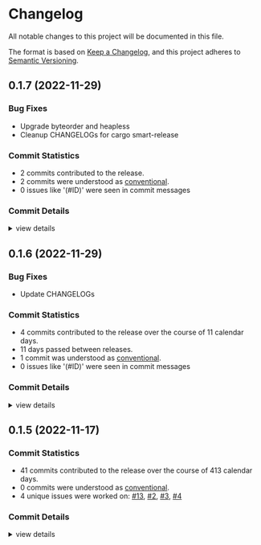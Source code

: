 # Changelog

All notable changes to this project will be documented in this file.

The format is based on [Keep a Changelog](https://keepachangelog.com/en/1.0.0/),
and this project adheres to [Semantic Versioning](https://semver.org/spec/v2.0.0.html).

## 0.1.7 (2022-11-29)

### Bug Fixes

 - <csr-id-2265b9977161272386034d1550b73a7ec32334d2/> Upgrade byteorder and heapless
 - <csr-id-ed512c548d08b009fe34d4c638521a2accb2ce12/> Cleanup CHANGELOGs for cargo smart-release

### Commit Statistics

<csr-read-only-do-not-edit/>

 - 2 commits contributed to the release.
 - 2 commits were understood as [conventional](https://www.conventionalcommits.org).
 - 0 issues like '(#ID)' were seen in commit messages

### Commit Details

<csr-read-only-do-not-edit/>

<details><summary>view details</summary>

 * **Uncategorized**
    - Cleanup CHANGELOGs for cargo smart-release ([`ed512c5`](https://github.com/kiibohd/kiibohd-core/commit/ed512c548d08b009fe34d4c638521a2accb2ce12))
    - Upgrade byteorder and heapless ([`2265b99`](https://github.com/kiibohd/kiibohd-core/commit/2265b9977161272386034d1550b73a7ec32334d2))
</details>

## 0.1.6 (2022-11-29)

### Bug Fixes

 - <csr-id-5da78a4f2c7c359ceea2367a223beea5996a66d1/> Update CHANGELOGs

### Commit Statistics

<csr-read-only-do-not-edit/>

 - 4 commits contributed to the release over the course of 11 calendar days.
 - 11 days passed between releases.
 - 1 commit was understood as [conventional](https://www.conventionalcommits.org).
 - 0 issues like '(#ID)' were seen in commit messages

### Commit Details

<csr-read-only-do-not-edit/>

<details><summary>view details</summary>

 * **Uncategorized**
    - Release kll-macros v0.1.2, kll-core v0.1.6, kiibohd-hid-io v0.1.3 ([`cf9ad2e`](https://github.com/kiibohd/kiibohd-core/commit/cf9ad2ec744f0452856a1c778031665fe38c0e45))
    - Update CHANGELOGs ([`5da78a4`](https://github.com/kiibohd/kiibohd-core/commit/5da78a4f2c7c359ceea2367a223beea5996a66d1))
    - Update GitHub Actions (deny, pants, udeps) ([`b6ec165`](https://github.com/kiibohd/kiibohd-core/commit/b6ec165d19153d8acaffb8ff4ae8504fcfe7e40c))
    - Fix clippy warning ([`45583cb`](https://github.com/kiibohd/kiibohd-core/commit/45583cb9e5ed185df8b257984aa5a1b996d49160))
</details>

## 0.1.5 (2022-11-17)

### Commit Statistics

<csr-read-only-do-not-edit/>

 - 41 commits contributed to the release over the course of 413 calendar days.
 - 0 commits were understood as [conventional](https://www.conventionalcommits.org).
 - 4 unique issues were worked on: [#13](https://github.com/kiibohd/kiibohd-core/issues/13), [#2](https://github.com/kiibohd/kiibohd-core/issues/2), [#3](https://github.com/kiibohd/kiibohd-core/issues/3), [#4](https://github.com/kiibohd/kiibohd-core/issues/4)

### Commit Details

<csr-read-only-do-not-edit/>

<details><summary>view details</summary>

 * **[#13](https://github.com/kiibohd/kiibohd-core/issues/13)**
    - Add keywords and categories to all the Cargo.toml (and fix a few typos) ([`4553cb4`](https://github.com/kiibohd/kiibohd-core/commit/4553cb456ab7df2e2874f03e385166e062787375))
 * **[#2](https://github.com/kiibohd/kiibohd-core/issues/2)**
    - Initial commit of macros. ([`cd3c6e0`](https://github.com/kiibohd/kiibohd-core/commit/cd3c6e0a228d5d6c77bc57307de427d8a4103226))
 * **[#3](https://github.com/kiibohd/kiibohd-core/issues/3)**
    - Added a few event conversions and carried out some refactoring ([`51aa09f`](https://github.com/kiibohd/kiibohd-core/commit/51aa09f0c59135d82bbc813103b11f3b5dfb0234))
 * **[#4](https://github.com/kiibohd/kiibohd-core/issues/4)**
    - Conversions for animations and led ([`2b09501`](https://github.com/kiibohd/kiibohd-core/commit/2b095013128063d9920c65fb8c74d43ceebae5cb))
 * **Uncategorized**
    - Release is31fl3743b v0.1.2, kll-hid v0.1.2, kll-macros v0.1.1, kll-core v0.1.5, kiibohd-hall-effect v0.1.2, kiibohd-keyscanning v0.1.2, kiibohd-hall-effect-keyscanning v0.1.2, kiibohd-hid-io v0.1.2, kiibohd-usb v0.1.3 ([`5a574aa`](https://github.com/kiibohd/kiibohd-core/commit/5a574aa1da0321613614c4d7f6f285fe149af409))
    - Fix changelogs ([`33ef4a3`](https://github.com/kiibohd/kiibohd-core/commit/33ef4a3f4fded7a8dd1f00510291f4075711186f))
    - Initial CHANGELOG.md ([`04edeeb`](https://github.com/kiibohd/kiibohd-core/commit/04edeebcb78d924d4b139b56c0b513633f7f95cc))
    - arbitrary_enum_discriminant now stable in nightly ([`44abac3`](https://github.com/kiibohd/kiibohd-core/commit/44abac3e850be183bfa63a9b28363713ca99d1d5))
    - Update is31fl3743b and fix clippy warnings ([`f125eed`](https://github.com/kiibohd/kiibohd-core/commit/f125eed08a1b2d390b7b8d2fa563aeb2d5759b7e))
    - Add better debbuing for i331fl3743b crate ([`6416b1c`](https://github.com/kiibohd/kiibohd-core/commit/6416b1cf07440184ba088a077f59a7414a7fb8eb))
    - Stabilized compiler feature ([`8cd3098`](https://github.com/kiibohd/kiibohd-core/commit/8cd309877aa02639bb7de38a1a46890ad3637d08))
    - Simplifying log crate ([`5a8f450`](https://github.com/kiibohd/kiibohd-core/commit/5a8f4505c68c681b773e8cf6e96a62eeaef2c4d3))
    - [kll-core] Fix update status position ([`6b0c01d`](https://github.com/kiibohd/kiibohd-core/commit/6b0c01d4b3f452375a94847ced49297d5d27530f))
    - Increment versions (kll-core, kiibohd-usb) ([`0e9fbf4`](https://github.com/kiibohd/kiibohd-core/commit/0e9fbf40b9f9243f727d80c44a3cae64a4639968))
    - Adding Analog conversion support and fixing kiibohd-usb mouse support ([`4cc97e8`](https://github.com/kiibohd/kiibohd-core/commit/4cc97e8b8302f76ef006032e60ef7b3a2e613da0))
    - Fix missing defmt enable ([`0a3a5f4`](https://github.com/kiibohd/kiibohd-core/commit/0a3a5f48fc753d87ba2bcfe1bc8af845ae73fa5f))
    - Missing version ([`214e9cb`](https://github.com/kiibohd/kiibohd-core/commit/214e9cbb2dce64f7452af37f9e8b79993870b272))
    - Update defmt configurations ([`58c3aac`](https://github.com/kiibohd/kiibohd-core/commit/58c3aac6996ba72a24c12910e7875ecd2f6be969))
    - More clippy fixes ([`528672a`](https://github.com/kiibohd/kiibohd-core/commit/528672a0f7f255eb95cda7fd5423cfc553fa959e))
    - Increment patch ([`cc4f15f`](https://github.com/kiibohd/kiibohd-core/commit/cc4f15f18096cf75947204eab219c19f3dcaed18))
    - Add binary conversion to TriggerEvent ([`cd00256`](https://github.com/kiibohd/kiibohd-core/commit/cd0025615b4ab207426996b9541a7be78e81e0e8))
    - Update README.md ([`b6915fa`](https://github.com/kiibohd/kiibohd-core/commit/b6915facad7154f5d2f80dd57143eb41fdfd5d33))
    - Add kll-core support to kiibohd-hall-effect-keyscanning ([`d0a5c83`](https://github.com/kiibohd/kiibohd-core/commit/d0a5c8376f3b17bf3e3418e5466d095295d5137f))
    - Adding no-std keywords ([`59254c5`](https://github.com/kiibohd/kiibohd-core/commit/59254c5018132cb379790e6e0df6dc02f75b7c0f))
    - Adding process_off_state_lookups ([`babf695`](https://github.com/kiibohd/kiibohd-core/commit/babf695a81c0f31a5445ace0cdc383caa1eea873))
    - Updating Cargo.toml files to publish initial crates ([`e18dafb`](https://github.com/kiibohd/kiibohd-core/commit/e18dafb3802406146f6f70b522418d1139cec09c))
    - Adding README.md for kll-macros ([`603de2f`](https://github.com/kiibohd/kiibohd-core/commit/603de2f8172c09bb47ab1e038299a97bf79c4e4c))
    - Adding README.md for kll-core ([`8dfd29e`](https://github.com/kiibohd/kiibohd-core/commit/8dfd29efde09e92d4ec178f52374136d7239598d))
    - Resolve no_std compilation issues due to log ([`6f7df7c`](https://github.com/kiibohd/kiibohd-core/commit/6f7df7c1e830dec3d2138055c6c447054aba753e))
    - Convert kll-core validation test to a generic struct ([`3d06f99`](https://github.com/kiibohd/kiibohd-core/commit/3d06f990ec94655fb95b94323011197ee4d37894))
    - Initial generic kll -> kll-core validation test ([`0aa8806`](https://github.com/kiibohd/kiibohd-core/commit/0aa8806e5cfb9b811a2958c1b590a3e0d4f4bdfe))
    - Initial working kll-compiler -> kll-core flow ([`4a21b5a`](https://github.com/kiibohd/kiibohd-core/commit/4a21b5a2e5f1c2ffc9048975cc8948bc00fce663))
    - Adding layout support to kllcore emitter ([`9fa3cac`](https://github.com/kiibohd/kiibohd-core/commit/9fa3cacef661d3e1688fb20f113adc38f383bfc7))
    - Fixing power of 2 issues with heapless::Vec ([`8cce7c2`](https://github.com/kiibohd/kiibohd-core/commit/8cce7c29199561a1051c42a9c195fa577a335ee6))
    - Initial kll-core integration ([`3a5940f`](https://github.com/kiibohd/kiibohd-core/commit/3a5940fbe1a1445daa5b336b0f3041927cc9833f))
    - Initial IS31FL3743B support for atsam4 pdc ([`9674dc7`](https://github.com/kiibohd/kiibohd-core/commit/9674dc7410b51b0cc13a5a52118f3bf2e4651e7a))
    - Updating to defmt 0.3 ([`831f49e`](https://github.com/kiibohd/kiibohd-core/commit/831f49e1e4d8a3026417544604208a1b4a8243a1))
    - Upating to 2021 edition ([`ea8ed92`](https://github.com/kiibohd/kiibohd-core/commit/ea8ed9259590c31456b11eba01abdd4a8138bf32))
    - Fixing cargo fmt and clippy warnings ([`edcf4db`](https://github.com/kiibohd/kiibohd-core/commit/edcf4db1f62129b6f48a477e08883eb24ec4c057))
    - Small fixes ([`1ac32f2`](https://github.com/kiibohd/kiibohd-core/commit/1ac32f20649e8f6ded05af03606ff4a0793c3a9c))
    - Initial skeleton of kll-core implementation ([`025dcea`](https://github.com/kiibohd/kiibohd-core/commit/025dceaa4c3e311de4ab34679b1f7fa0a2a1f84e))
</details>

